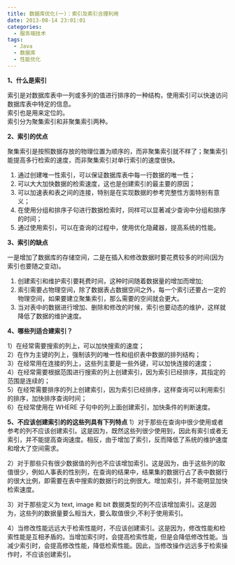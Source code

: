 ```yaml
---
title: 数据库优化(一)：索引及索引合理利用
date: 2013-08-14 23:01:01
categories:
  - 服务端技术
tags:
  - Java
  - 数据库
  - 性能优化
---
```


**1、什么是索引**

索引是对数据库表中一列或多列的值进行排序的一种结构，使用索引可以快速访问数据库表中特定的信息。  
索引也是用来定位的。  
索引分为聚集索引和非聚集索引两种。

<!-- more -->

**2、索引的优点**

聚集索引是按照数据存放的物理位置为顺序的，而非聚集索引就不样了；聚集索引能提高多行检索的速度，而非聚集索引对单行索引的速度很快。

1. 通过创建唯一性索引，可以保证数据库表中每一行数据的唯一性；
2. 可以大大加快数据的检索速度，这也是创建索引的最主要的原因；
3. 可以加速表和表之间的连接，特别是在实现数据的参考完整性方面特别有意义；
4. 在使用分组和排序子句进行数据检索时，同样可以显著减少查询中分组和排序的时间；
5. 通过使用索引，可以在查询的过程中，使用优化隐藏器，提高系统的性能。

**3、索引的缺点**

一是增加了数据库的存储空间，二是在插入和修改数据时要花费较多的时间(因为索引也要随之变动)。

1. 创建索引和维护索引要耗费时间，这种时间随着数据量的增加而增加;
2. 索引需要占物理空间，除了数据表占数据空间之外，每一个索引还要占一定的物理空间，如果要建立聚集索引，那么需要的空间就会更大。
3. 当对表中的数据进行增加、删除和修改的时候，索引也要动态的维护，这样就降低了数据的维护速度。

**4、哪些列适合建索引？**

1）在经常需要搜索的列上，可以加快搜索的速度；  
2）在作为主键的列上，强制该列的唯一性和组织表中数据的排列结构；  
3）在经常用在连接的列上，这些列主要是一些外键，可以加快连接的速度；  
4）在经常需要根据范围进行搜索的列上创建索引，因为索引已经排序，其指定的范围是连续的；  
5）在经常需要排序的列上创建索引，因为索引已经排序，这样查询可以利用索引的排序，加快排序查询时间；  
6）在经常使用在 WHERE 子句中的列上面创建索引，加快条件的判断速度。

**5、不应该创建索引的的这些列具有下列特点**
1）对于那些在查询中很少使用或者参考的列不应该创建索引。这是因为，既然这些列很少使用到，因此有索引或者无索引，并不能提高查询速度。相反，由于增加了索引，反而降低了系统的维护速度和增大了空间需求。

2）对于那些只有很少数据值的列也不应该增加索引。这是因为，由于这些列的取值很少，例如人事表的性别列，在查询的结果中，结果集的数据行占了表中数据行的很大比例，即需要在表中搜索的数据行的比例很大。增加索引，并不能明显加快检索速度。

3）对于那些定义为 text, image 和 bit 数据类型的列不应该增加索引。这是因为，这些列的数据量要么相当大，要么取值很少,不利于使用索引。

4）当修改性能远远大于检索性能时，不应该创建索引。这是因为，修改性能和检索性能是互相矛盾的。当增加索引时，会提高检索性能，但是会降低修改性能。当减少索引时，会提高修改性能，降低检索性能。因此，当修改操作远远多于检索操作时，不应该创建索引。

